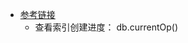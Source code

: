 - [参考链接](https://blog.csdn.net/zzq900503/article/details/113743143?ops_request_misc=&request_id=&biz_id=102&utm_term=mongodb%20%E5%90%8E%E5%8F%B0%E7%B4%A2%E5%BC%95%E6%98%AF%E4%BB%80%E4%B9%88&utm_medium=distribute.pc_search_result.none-task-blog-2~all~sobaiduweb~default-1-113743143.142^v64^opensearch_v2,201^v3^control_1,213^v2^t3_esquery_v2&spm=1018.2226.3001.4187)
  - 查看索引创建进度：  db.currentOp() 